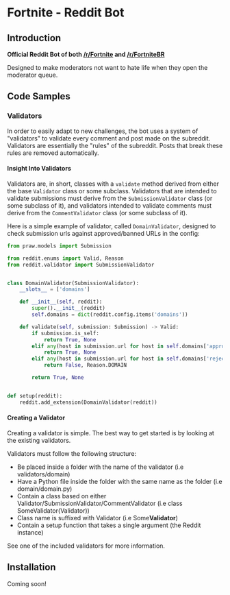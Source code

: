 # Fortnite - Reddit Bot

## Introduction

**Official Reddit Bot of both [/r/Fortnite](https://www.reddit.com/r/FORTnITE/) and [/r/FortniteBR](https://www.reddit.com/r/FortNiteBR/)**

Designed to make moderators not want to hate life when they open the moderator queue.

## Code Samples

### Validators

In order to easily adapt to new challenges, the bot uses a system of "validators" to validate every comment and post made on the subreddit.
Validators are essentially the "rules" of the subreddit. Posts that break these rules are removed automatically.

#### Insight Into Validators

Validators are, in short, classes with a `validate` method derived from either the base `Validator` class or some subclass. Validators that are intended to validate submissions must derive from the `SubmissionValidator` class (or some subclass of it), and validators intended to validate comments must derive from the `CommentValidator` class (or some subclass of it).

Here is a simple example of validator, called `DomainValidator`, designed to check submission urls against approved/banned URLs in the config:

```python
from praw.models import Submission

from reddit.enums import Valid, Reason
from reddit.validator import SubmissionValidator


class DomainValidator(SubmissionValidator):
    __slots__ = ['domains']

    def __init__(self, reddit):
        super().__init__(reddit)
        self.domains = dict(reddit.config.items('domains'))

    def validate(self, submission: Submission) -> Valid:
        if submission.is_self:
            return True, None
        elif any(host in submission.url for host in self.domains['approved'].split(',')):
            return True, None
        elif any(host in submission.url for host in self.domains['rejected'].split(',')):
            return False, Reason.DOMAIN

        return True, None


def setup(reddit):
    reddit.add_extension(DomainValidator(reddit))
```

#### Creating a Validator

Creating a validator is simple. The best way to get started is by looking at the existing validators.

Validators must follow the following structure:

* Be placed inside a folder with the name of the validator (i.e validators/domain)
* Have a Python file inside the folder with the same name as the folder (i.e domain/domain.py)
* Contain a class based on either Validator/SubmissionValidator/CommentValidator (i.e class SomeValidator(Validator))
* Class name is suffixed with Validator (i.e Some**Validator**)
* Contain a setup function that takes a single argument (the Reddit instance)

See one of the included validators for more information.

## Installation

Coming soon!